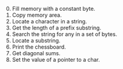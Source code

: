 0. Fill memory with a constant byte.
1. Copy memory area.
2. Locate a character in a string.
3. Get the length of a prefix substring.
4. Search the string for any in a set of bytes.
5. Locate a substring.
6. Print the chessboard.
7. Get diagonal sums.
8. Set the value of a pointer to a char.
